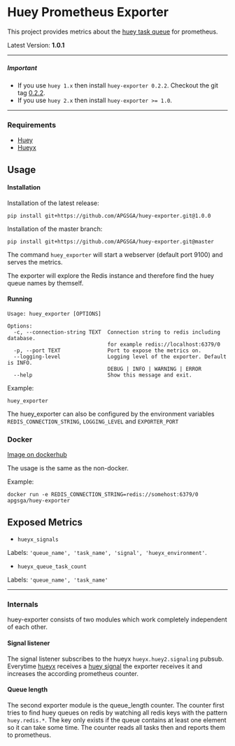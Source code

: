 # Huey Prometheus Exporter
This project provides metrics about the [huey task queue](https://github.com/coleifer/huey) for prometheus.

Latest Version: **1.0.1**


---
##### Important

- If you use `huey 1.x` then install `huey-exporter 0.2.2`. Checkout the git tag [0.2.2](https://github.com/APGSGA/huey-exporter/tree/0.2.2).
- If you use `huey 2.x` then install `huey-exporter >= 1.0`.

---

### Requirements

- [Huey](https://github.com/coleifer/huey)
- [Hueyx](https://github.com/APGSGA/hueyx)

## Usage

#### Installation
Installation of the latest release:
```
pip install git+https://github.com/APGSGA/huey-exporter.git@1.0.0
```
Installation of the master branch:
```
pip install git+https://github.com/APGSGA/huey-exporter.git@master
```

The command `huey_exporter` will start a webserver (default port 9100) and serves the metrics.

The exporter will explore the Redis instance and therefore find the huey queue names by themself.  

#### Running
```
Usage: huey_exporter [OPTIONS]

Options:
  -c, --connection-string TEXT  Connection string to redis including database.
                                for example redis://localhost:6379/0
  -p, --port TEXT               Port to expose the metrics on.
  --logging-level               Logging level of the exporter. Default is INFO.
                                DEBUG | INFO | WARNING | ERROR
  --help                        Show this message and exit.

```

Example:
```
huey_exporter
```
The huey_exporter can also be configured by the environment variables `REDIS_CONNECTION_STRING`, `LOGGING_LEVEL` and `EXPORTER_PORT`
### Docker
[Image on dockerhub](https://hub.docker.com/r/apgsga/huey-exporter/)

The usage is the same as the non-docker.

Example:
```
docker run -e REDIS_CONNECTION_STRING=redis://somehost:6379/0 apgsga/huey-exporter
```

## Exposed Metrics
- `hueyx_signals`

Labels: `'queue_name', 'task_name', 'signal', 'hueyx_environment'`.

- `hueyx_queue_task_count`

Labels: `'queue_name', 'task_name'`

---

### Internals

huey-exporter consists of two modules which work completely independent of each other.

#### Signal listener

The signal listener subscribes to the hueyx `hueyx.huey2.signaling` pubsub. Everytime [hueyx](https://github.com/APGSGA/hueyx) 
receives a [huey signal](https://huey.readthedocs.io/en/latest/signals.html)
the exporter receives it and increases the according prometheus counter.

#### Queue length
The second exporter module is the queue_length counter. The counter first tries to find huey queues on redis by
watching all redis keys with the pattern `huey.redis.*`. The key only exists if the queue contains at least one element
so it can take some time.
The counter reads all tasks then and reports them to prometheus.
